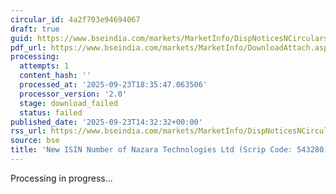 ```yaml
---
circular_id: 4a2f703e94694067
draft: true
guid: https://www.bseindia.com/markets/MarketInfo/DispNoticesNCirculars.aspx?Noticeid={76B4CBCE-E1ED-47C2-876A-8AE7B08744C7}&noticeno=20250923-70&dt=09/23/2025&icount=70&totcount=84&flag=0
pdf_url: https://www.bseindia.com/markets/MarketInfo/DownloadAttach.aspx?id=20250923-70&attachedId=
processing:
  attempts: 1
  content_hash: ''
  processed_at: '2025-09-23T18:35:47.063506'
  processor_version: '2.0'
  stage: download_failed
  status: failed
published_date: '2025-09-23T14:32:32+00:00'
rss_url: https://www.bseindia.com/markets/MarketInfo/DispNoticesNCirculars.aspx?Noticeid={76B4CBCE-E1ED-47C2-876A-8AE7B08744C7}&noticeno=20250923-70&dt=09/23/2025&icount=70&totcount=84&flag=0
source: bse
title: 'New ISIN Number of Nazara Technologies Ltd (Scrip Code: 543280)'
---
```


Processing in progress...